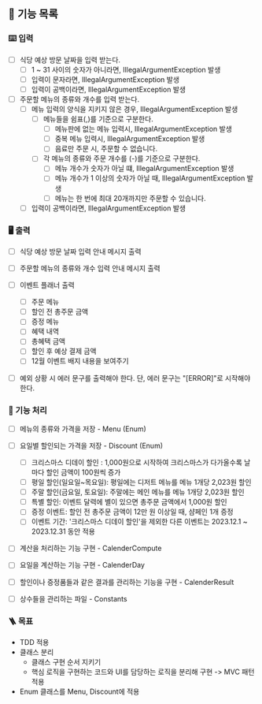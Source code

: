 ## 📜 기능 목록

### ⌨️ 입력

- [ ] 식당 예상 방문 날짜을 입력 받는다.
    - [ ] 1 ~ 31 사이의 숫자가 아니라면, IllegalArgumentException 발생
    - [ ] 입력이 문자라면, IllegalArgumentException 발생
    - [ ] 입력이 공백이라면, IllegalArgumentException 발생

- [ ] 주문할 메뉴의 종류와 개수를 입력 받는다.
    - [ ] 메뉴 입력의 양식을 지키지 않은 경우, IllegalArgumentException 발생
      - [ ] 메뉴들을 쉼표(,)를 기준으로 구분한다.
        - [ ] 메뉴판에 없는 메뉴 입력시, IllegalArgumentException 발생
        - [ ] 중복 메뉴 입력시, IllegalArgumentException 발생
        - [ ] 음료만 주문 시, 주문할 수 없습니다.
      - [ ] 각 메뉴의 종류와 주문 개수를 (-)를 기준으로 구분한다.
        - [ ] 메뉴 개수가 숫자가 아닐 떄, IllegalArgumentException 발생
        - [ ] 메뉴 개수가 1 이상의 숫자가 아닐 때, IllegalArgumentException 발생
        - [ ] 메뉴는 한 번에 최대 20개까지만 주문할 수 있습니다.
    - [ ] 입력이 공백이라면, IllegalArgumentException 발생

### 🖥️ 출력

- [ ]  식당 예상 방문 날짜 입력 안내 메시지 출력
- [ ]  주문할 메뉴의 종류와 개수 입력 안내 메시지 출력

- [ ] 이벤트 플래너 출력
  - [ ] 주문 메뉴
  - [ ] 할인 전 총주문 금액
  - [ ] 증정 메뉴
  - [ ] 혜택 내역
  - [ ] 총혜택 금액
  - [ ] 할인 후 예상 결제 금액
  - [ ] 12월 이벤트 배지 내용을 보여주기

- [ ] 예외 상황 시 에러 문구를 출력해야 한다. 단, 에러 문구는 "[ERROR]"로 시작해야 한다.

### 📱 기능 처리

- [ ] 메뉴의 종류와 가격을 저장 - Menu (Enum)

- [ ] 요일별 할인되는 가격을 저장  - Discount (Enum)
  - [ ] 크리스마스 디데이 할인 : 1,000원으로 시작하여 크리스마스가 다가올수록 날마다 할인 금액이 100원씩 증가
  - [ ] 평일 할인(일요일~목요일): 평일에는 디저트 메뉴를 메뉴 1개당 2,023원 할인
  - [ ] 주말 할인(금요일, 토요일): 주말에는 메인 메뉴를 메뉴 1개당 2,023원 할인
  - [ ] 특별 할인: 이벤트 달력에 별이 있으면 총주문 금액에서 1,000원 할인
  - [ ] 증정 이벤트: 할인 전 총주문 금액이 12만 원 이상일 때, 샴페인 1개 증정
  - [ ] 이벤트 기간: '크리스마스 디데이 할인'을 제외한 다른 이벤트는 2023.12.1 ~ 2023.12.31 동안 적용

- [ ] 계산을 처리하는 기능 구현 - CalenderCompute

- [ ] 요일을 계산하는 기능 구현 - CalenderDay

- [ ] 할인이나 증정품들과 같은 결과를 관리하는 기능을 구현 - CalenderResult

- [ ] 상수들을 관리하는 파일 - Constants



### 🪜 목표

- TDD 적용
- 클래스 분리
    - 클래스 구현 순서 지키기
    - 핵심 로직을 구현하는 코드와 UI를 담당하는 로직을 분리해 구현 -> MVC 패턴 적용
- Enum 클래스를 Menu, Discount에 적용